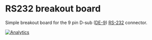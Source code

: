 # RS232 breakout board

Simple breakout board for the 9 pin D-sub ([DE-9](https://en.wikipedia.org/wiki/D-subminiature#DE-9)) [RS-232](https://en.wikipedia.org/wiki/RS-232) connector.


[![Analytics](https://ga-beacon.appspot.com/UA-122950438-1/RS232Breakout)](https://github.com/igrigorik/ga-beacon)
